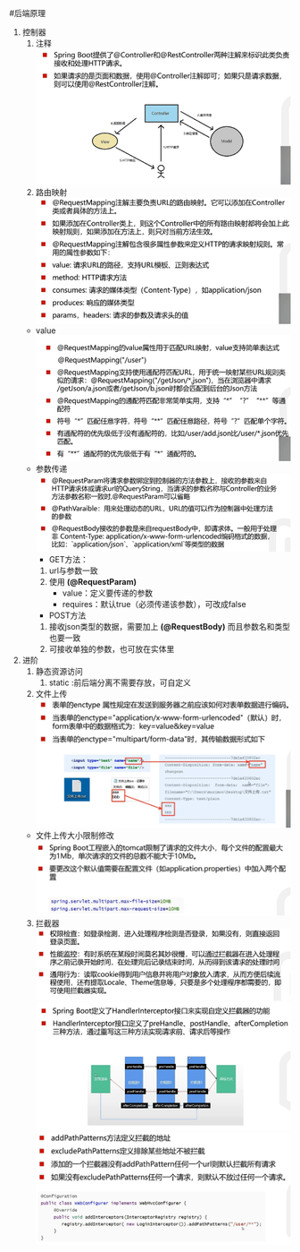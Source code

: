 #后端原理
1. 控制器
   1. 注释
   ![Alt text](./图片资源/原理01.png)
   2. 路由映射
   ![Alt text](./图片资源/原理02.png)
   * value
   ![Alt text](./图片资源/原理03.png)
   * 参数传递
   ![Alt text](./图片资源/原理04.png)
      * GET方法：
      1. url与参数一致
      2. 使用 **(@RequestParam)**
            * value：定义要传递的参数
            * requires：默认true（必须传递该参数），可改成false
      * POST方法
      1. 接收json类型的数据，需要加上 **(@RequestBody)** 而且参数名和类型也要一致
      2. 可接收单独的参数，也可放在实体里
 2. 进阶
    1. 静态资源访问
       1. static :前后端分离不需要存放，可自定义
    2. 文件上传
      ![Alt text](./图片资源/原理05.png)
      * 文件上传大小限制修改
      ![Alt text](./图片资源/原理06.png)
      3. 拦截器
      ![Alt text](./图片资源/原理07.png)
      ![Alt text](./图片资源/原理08.png)
      ![Alt text](./图片资源/原理09.png)
   